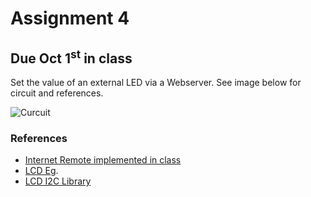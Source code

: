 # Assignment 4
## Due Oct 1<sup>st</sup> in class 

Set the value of an external LED via a Webserver. See image below for
circuit and references.

![Curcuit](img.png "Curcuit")

### References

- [Internet Remote implemented in class](https://gitlab.com/tejaswigowda/ame394-fall2018/tree/master/iRemote)
- [LCD Eg](https://gitlab.com/tejaswigowda/ame394-fall2018/tree/master/I2C-LCD-eg).
- [LCD I2C Library](https://github.com/fdebrabander/Arduino-LiquidCrystal-I2C-library)
